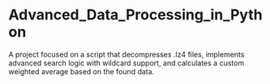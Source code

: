 # Advanced_Data_Processing_in_Python
A project focused on a script that decompresses .lz4 files, implements advanced search logic with wildcard support, and calculates a custom weighted average based on the found data.
